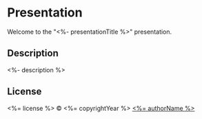 # Presentation

Welcome to the "<%- presentationTitle %>" presentation.

## Description

<%- description %>

## License

<%= license %> © <%= copyrightYear %> [<%= authorName %>](<%= authorUrl %>)
